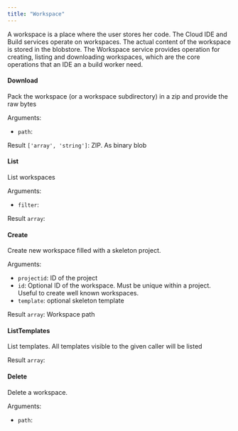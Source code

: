 ```yaml
---
title: "Workspace"
---
```


A workspace is a place where the user stores her code. The Cloud IDE and Build services operate on workspaces. The actual content of the workspace is stored in the blobstore. The Workspace service provides operation for creating, listing and downloading workspaces, which are the core operations that an IDE an a build worker need.

#### Download
Pack the workspace (or a workspace subdirectory) in a zip and provide the raw bytes

Arguments:
- `path`: 

Result `['array', 'string']`: ZIP. As binary blob
#### List
List workspaces

Arguments:
- `filter`: 

Result `array`: 
#### Create
Create new workspace filled with a skeleton project.

Arguments:
- `projectid`: ID of the project
- `id`: Optional ID of the workspace. Must be unique within a project. Useful to create well known workspaces.
- `template`: optional skeleton template

Result `array`: Workspace path
#### ListTemplates
List templates. All templates visible to the given caller will be listed


Result `array`: 
#### Delete
Delete a workspace.

Arguments:
- `path`: 


